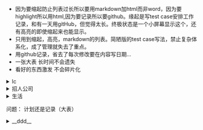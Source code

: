 * 因为要缩起防止列表过长所以要用markdown加html而非word，因为要highlight所以用html,因为要记录所以要github。缘起是写test case安排工作记录，和有一天用gitHub，但觉得太长。终极状态是一个小屏幕显示这个，还有高亮的即使缩起来也能显示。
* 只用到缩起，高亮，markdown的列表。简陋版的test case写法，禁止复杂体系化，成了管理就失去了重点。
* 用github记录，省去了每次修改要在内容写日期...
* 一张大表 长时间不会遗失
* 看好的东西激发 不会碎片化

<details>
  <summary>lc</summary>

       hash api: 注意进出的重复
          api
          练习3
       linkedlist
          api
          练习3
       array
          api
          练习3
       map  
          api
          练习3
       tree  
          api
          练习3
       recursion  
          api
          练习3
       more...按公司，按记忆  
       材料 班 书


</details>

<details>
  <summary>招人公司</summary>

    1. 几率大：
        1.1 狂招人
            gg cloud
            oracle cloud
            uber rider? freight?
        1.2 面试简单
            ibm
            amazon?
            yahoo?
    2. 大公司
    3. 小公司
    4. 价值
          GG
          大公司
          Hot startup
          小公司

 </details>



<details>
  <summary>生活</summary>

    1. 腿
        - 加热（高于体温，毯子、保暖不够）
            - 公司
                - 晒太阳
            - 家里
                - 电热毯
    2. 吃
        - 要吃好的，认真对待这件事
            - 快手菜
                - 西红柿炒鸡蛋都不能做，要买锅
    3. 睡好
    4. 房间整理，心里舒服效率也高
        - lables for achive

 </details>
 
 


 问题：
 计划还是记录（大表）


<details>
<summary> __ddd__</summary>
  <p>
  1. hi  
  2. ho<mark>sss</mark>  
  3. <mark> mi  </mark>  
  4. dsadas
  5. fsdfsd
  </p>
</details>
